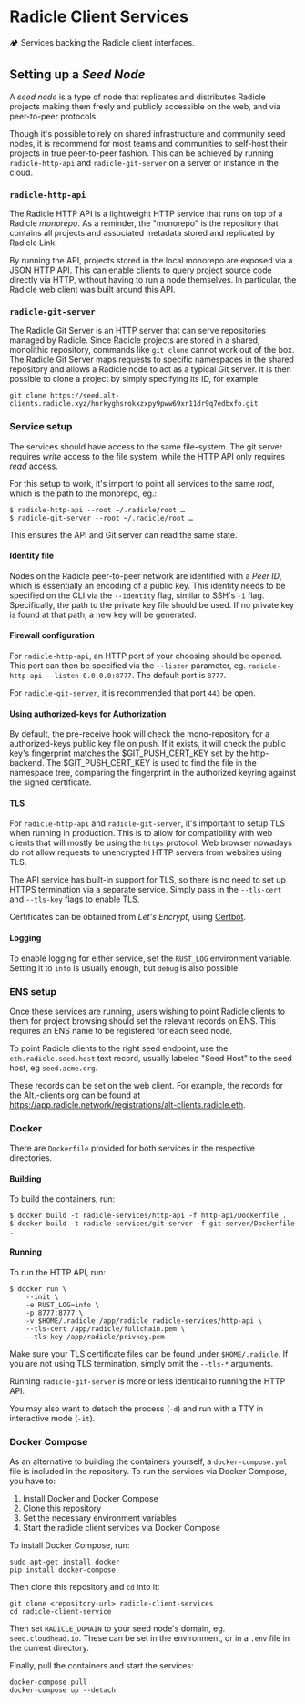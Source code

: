 # Radicle Client Services

🏕️ Services backing the Radicle client interfaces.

## Setting up a *Seed Node*

A *seed node* is a type of node that replicates and distributes Radicle
projects making them freely and publicly accessible on the web, and via
peer-to-peer protocols.

Though it's possible to rely on shared infrastructure and community seed nodes,
it is recommend for most teams and communities to self-host their projects in true
peer-to-peer fashion. This can be achieved by running `radicle-http-api` and
`radicle-git-server` on a server or instance in the cloud.

### `radicle-http-api`

The Radicle HTTP API is a lightweight HTTP service that runs on top of a Radicle
*monorepo*. As a reminder, the "monorepo" is the repository that contains all
projects and associated metadata stored and replicated by Radicle Link.

By running the API, projects stored in the local monorepo are exposed via a
JSON HTTP API. This can enable clients to query project source code directly
via HTTP, without having to run a node themselves. In particular, the Radicle
web client was built around this API.

### `radicle-git-server`

The Radicle Git Server is an HTTP server that can serve repositories managed
by Radicle. Since Radicle projects are stored in a shared, monolithic repository,
commands like `git clone` cannot work out of the box. The Radicle Git Server
maps requests to specific namespaces in the shared repository and allows a Radicle
node to act as a typical Git server. It is then possible to clone a project
by simply specifying its ID, for example:

    git clone https://seed.alt-clients.radicle.xyz/hnrkyghsrokxzxpy9pww69xr11dr9q7edbxfo.git

### Service setup

The services should have access to the same file-system. The git server requires
*write* access to the file system, while the HTTP API only requires *read* access.

For this setup to work, it's import to point all services to the same *root*,
which is the path to the monorepo, eg.:

    $ radicle-http-api --root ~/.radicle/root …
    $ radicle-git-server --root ~/.radicle/root …

This ensures the API and Git server can read the same state.

#### Identity file

Nodes on the Radicle peer-to-peer network are identified with a *Peer ID*,
which is essentially an encoding of a public key. This identity needs to
be specified on the CLI via the `--identity` flag, similar to SSH's `-i`
flag. Specifically, the path to the private key file should be used. If
no private key is found at that path, a new key will be generated.

#### Firewall configuration

For `radicle-http-api`, an HTTP port of your choosing should be opened. This port
can then be specified via the `--listen` parameter, eg.
`radicle-http-api --listen 0.0.0.0:8777`.  The default port is `8777`.

For `radicle-git-server`, it is recommended that port `443` be open.

#### Using authorized-keys for Authorization

By default, the pre-receive hook will check the mono-repository for a authorized-keys
public key file on push. If it exists, it will check the public key's fingerprint
matches the $GIT_PUSH_CERT_KEY set by the http-backend.
The $GIT_PUSH_CERT_KEY is used to find the file in the namespace tree, 
comparing the fingerprint in the authorized keyring against the signed certificate.

#### TLS

For `radicle-http-api` and `radicle-git-server`, it's important to setup TLS
when running in production.  This is to allow for compatibility with web
clients that will mostly be using the `https` protocol. Web browser nowadays do
not allow requests to unencrypted HTTP servers from websites using TLS.

The API service has built-in support for TLS, so there is no need to set up
HTTPS termination via a separate service. Simply pass in the `--tls-cert`
and `--tls-key` flags to enable TLS.

Certificates can be obtained from *Let's Encrypt*, using [Certbot](https://certbot.eff.org/).

#### Logging

To enable logging for either service, set the `RUST_LOG` environment variable.
Setting it to `info` is usually enough, but `debug` is also possible.

### ENS setup

Once these services are running, users wishing to point Radicle clients to them
for project browsing should set the relevant records on ENS. This requires
an ENS name to be registered for each seed node.

To point Radicle clients to the right seed endpoint, use the
`eth.radicle.seed.host` text record, usually labeled "Seed Host" to the
seed host, eg `seed.acme.org`.

These records can be set on the web client. For example, the records for the
Alt.-clients org can be found at <https://app.radicle.network/registrations/alt-clients.radicle.eth>.

### Docker

There are `Dockerfile` provided for both services in the respective directories.

#### Building

To build the containers, run:

    $ docker build -t radicle-services/http-api -f http-api/Dockerfile .
    $ docker build -t radicle-services/git-server -f git-server/Dockerfile .

#### Running

To run the HTTP API, run:

    $ docker run \
        --init \
        -e RUST_LOG=info \
        -p 8777:8777 \
        -v $HOME/.radicle:/app/radicle radicle-services/http-api \
        --tls-cert /app/radicle/fullchain.pem \
        --tls-key /app/radicle/privkey.pem

Make sure your TLS certificate files can be found under `$HOME/.radicle`. If you
are not using TLS termination, simply omit the `--tls-*` arguments.

Running `radicle-git-server` is more or less identical to running the HTTP API.

You may also want to detach the process (`-d`) and run with a TTY in interactive
mode (`-it`).

### Docker Compose

As an alternative to building the containers yourself, a `docker-compose.yml`
file is included in the repository. To run the services via Docker Compose, you
have to:

1. Install Docker and Docker Compose
2. Clone this repository
3. Set the necessary environment variables
4. Start the radicle client services via Docker Compose

To install Docker Compose, run:

    sudo apt-get install docker
    pip install docker-compose

Then clone this repository and `cd` into it:

    git clone <repository-url> radicle-client-services
    cd radicle-client-service

Then set `RADICLE_DOMAIN` to your seed node's domain, eg. `seed.cloudhead.io`.
These can be set in the environment, or in a `.env` file in the current
directory.

Finally, pull the containers and start the services:

    docker-compose pull
    docker-compose up --detach

